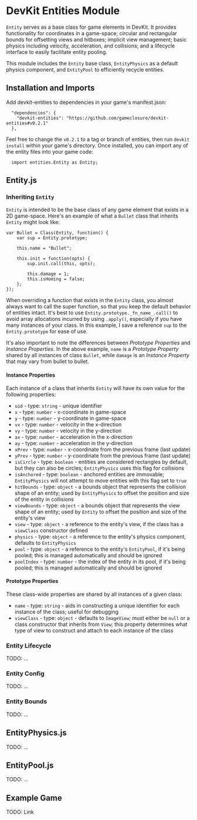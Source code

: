 DevKit Entities Module
======================

`Entity` serves as a base class for game elements in DevKit. It provides functionality for coordinates in a game-space; circular and rectangular bounds for offsetting views and hitboxes; implicit view management; basic physics including velocity, acceleration, and collisions; and a lifecycle interface to easily facilitate entity pooling.

This module includes the `Entity` base class, `EntityPhysics` as a default physics component, and `EntityPool` to efficiently recycle entities.

## Installation and Imports

Add devkit-entities to dependencies in your game's manifest.json:
```
  "dependencies": {
    "devkit-entities": "https://github.com/gameclosure/devkit-entities#v0.2.1"
  },
```

Feel free to change the `v0.2.1` to a tag or branch of entities, then run `devkit install` within your game's directory. Once installed, you can import any of the entity files into your game code:
```
  import entities.Entity as Entity;
```

## Entity.js

### Inheriting `Entity`

`Entity` is intended to be the base class of any game element that exists in a 2D game-space. Here's an example of what a `Bullet` class that inherits `Entity` might look like:
```
var Bullet = Class(Entity, function() {
	var sup = Entity.prototype;

	this.name = "Bullet";

	this.init = function(opts) {
		sup.init.call(this, opts);

		this.damage = 1;
		this.isHoming = false;
	};
});
```

When overriding a function that exists in the `Entity` class, you almost always want to call the super function, so that you keep the default behavior of entities intact. It's best to use `Entity.prototype._fn_name_.call()` to avoid array allocations incurred by using `.apply()`, especially if you have many instances of your class. In this example, I save a reference `sup` to the `Entity.prototype` for ease of use.

It's also important to note the differences between *Prototype Properties* and *Instance Properties*. In the above example, `name` is a *Prototype Property* shared by all instances of class `Bullet`, while `damage` is an *Instance Property* that may vary from bullet to bullet.

#### Instance Properties

Each instance of a class that inherits `Entity` will have its own value for the following properties:

 * `uid` - type: `string` - unique identifier
 * `x` - type: `number` - x-coordinate in game-space
 * `y` - type: `number` - y-coordinate in game-space
 * `vx` - type: `number` - velocity in the x-direction
 * `vy` - type: `number` - velocity in the y-direction
 * `ax` - type: `number` - acceleration in the x-direction
 * `ay` - type: `number` - acceleration in the y-direction
 * `xPrev` - type: `number` - x-coordinate from the previous frame (last update)
 * `yPrev` - type: `number` - y-coordinate from the previous frame (last update)
 * `isCircle` - type: `boolean` - entities are considered rectangles by default, but they can also be circles; `EntityPhysics` uses this flag for collisions
 * `isAnchored` - type: `boolean` - anchored entities are immovable; `EntityPhysics` will not attempt to move entities with this flag set to `true`
 * `hitBounds` - type: `object` - a bounds object that represents the collision shape of an entity; used by `EntityPhysics` to offset the position and size of the entity in collisions
 * `viewBounds` - type: `object` - a bounds object that represents the view shape of an entity; used by `Entity` to offset the position and size of the entity's view
 * `view` - type: `object` - a reference to the entity's view, if the class has a `viewClass` constructor defined
 * `physics` - type: `object` - a reference to the entity's physics component, defaults to `EntityPhysics`
 * `pool` - type: `object` - a reference to the entity's `EntityPool`, if it's being pooled; this is managed automatically and should be ignored
 * `poolIndex` - type: `number` - the index of the entity in its pool, if it's being pooled; this is managed automatically and should be ignored


#### Prototype Properties

These class-wide properties are shared by all instances of a given class:

 * `name` - type: `string` - aids in constructing a unique identifier for each instance of the class; useful for debugging
 * `viewClass` - type: `object` - defaults to `ImageView`; must either be `null` or a class constructor that inherits from `View`; this property determines what type of view to construct and attach to each instance of the class

### Entity Lifecycle

TODO: ...

### Entity Config

TODO: ...

### Entity Bounds

TODO: ...

## EntityPhysics.js

TODO: ...

## EntityPool.js

TODO: ...

## Example Game

TODO: Link

